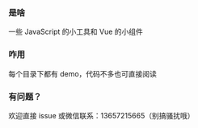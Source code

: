 ### 是啥
一些 JavaScript 的小工具和 Vue 的小组件


### 咋用
每个目录下都有 demo，代码不多也可直接阅读

### 有问题？
欢迎直接 issue 或微信联系：13657215665（别搞骚扰哦）

